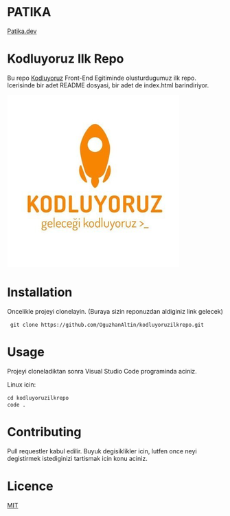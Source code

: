 # **PATIKA**

[Patika.dev](www.patika.dev)

# **Kodluyoruz Ilk Repo**

Bu repo [Kodluyoruz](https://kodluyoruz.org/) Front-End Egitiminde olusturdugumuz ilk repo. Icerisinde bir adet README dosyasi, bir adet de index.html barindiriyor.

![Kodluyoruz](https://raw.githubusercontent.com/Kodluyoruz/taskforce/git/git/markdown-nedir-nasil-kullaniriz-/figures/kodluyoruz_logo.jpg)

# **Installation**

Oncelikle projeyi clonelayin. (Buraya sizin reponuzdan aldiginiz link gelecek)

     git clone https://github.com/OguzhanAltin/kodluyoruzilkrepo.git

# **Usage**

Projeyi cloneladiktan sonra Visual Studio Code programinda aciniz.

Linux icin:

    cd kodluyoruzilkrepo
    code .

# **Contributing**

Pull requestler kabul edilir. Buyuk degisiklikler icin, lutfen once neyi degistirmek istediginizi tartismak icin konu aciniz.

# **Licence**

[MIT](https://choosealicense.com/licenses/mit/)
